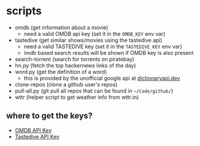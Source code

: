 # scripts

- omdb (get information about a movie)
    - need a valid OMDB api key (set it in the `OMDB_KEY` env var)
- tastedive (get similar shows/movies using the tastedive api)
    - need a valid TASTEDIVE key (set it in the `TASTEDIVE_KEY` env var)
    - imdb based search results will be shown if OMDB key is also present
- search-torrent (search for torrents on piratebay)
- hn.py (fetch the top hackernews links of the day)
- word.py (get the definition of a word)
    - this is provided by the unofficial google api at [dictionaryapi.dev](https://dictionaryapi.dev/)
- clone-repos (clone a github user's repos)
- pull-all.py (git pull all repos that can be found in `~/Code/github/`)
- wttr (helper script to get weather info from wttr.in)

## where to get the keys?

- [OMDB API Key](http://www.omdbapi.com/apikey.aspx)
- [Tastedive API Key](https://tastedive.com/read/api)
